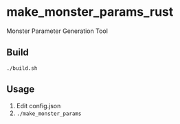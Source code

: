 # make_monster_params_rust

Monster Parameter Generation Tool

## Build

```
./build.sh
```

## Usage

1. Edit config.json
2. `./make_monster_params`
